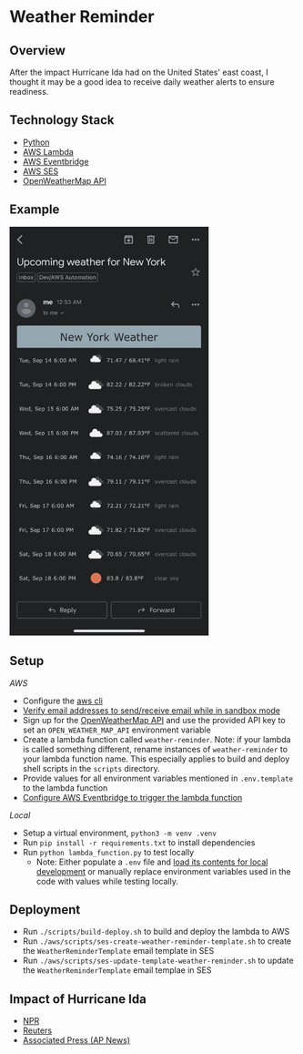 # Weather Reminder

## Overview

After the impact Hurricane Ida had on the United States' east coast, I thought it may be a good idea to receive daily weather alerts to ensure readiness.

## Technology Stack

* [Python](https://www.python.org/)
* [AWS Lambda](https://aws.amazon.com/lambda/)
* [AWS Eventbridge](https://aws.amazon.com/eventbridge/)
* [AWS SES](https://aws.amazon.com/ses/)
* [OpenWeatherMap API](https://openweathermap.org/api)

## Example

<img src="./media/2021_09_13_weather_emails.jpg" alt="Weather email example" width="350px" />

## Setup

*AWS*

* Configure the [aws cli](https://docs.aws.amazon.com/cli/latest/userguide/cli-chap-configure.html)
* [Verify email addresses to send/receive email while in sandbox mode](https://docs.aws.amazon.com/ses/latest/DeveloperGuide/verify-email-addresses.html)
* Sign up for the [OpenWeatherMap API](https://openweathermap.org/appid) and use the provided API key to set an `OPEN_WEATHER_MAP_API` environment variable
* Create a lambda function called `weather-reminder`. Note: if your lambda is called something different, rename instances of `weather-reminder` to your lambda function name. This especially applies to build and deploy shell scripts in the `scripts` directory.
* Provide values for all environment variables mentioned in `.env.template` to the lambda function
* [Configure AWS Eventbridge to trigger the lambda function](https://docs.aws.amazon.com/eventbridge/latest/userguide/eb-run-lambda-schedule.html)

*Local*

* Setup a virtual environment, `python3 -m venv .venv`
* Run `pip install -r requirements.txt` to install dependencies
* Run `python lambda_function.py` to test locally
    * Note: Either populate a `.env` file and [load its contents for local development](https://github.com/theskumar/python-dotenv) or manually replace environment variables used in the code with values while testing locally.

## Deployment

* Run `./scripts/build-deploy.sh` to build and deploy the lambda to AWS
* Run `./aws/scripts/ses-create-weather-reminder-template.sh` to create the `WeatherReminderTemplate` email template in SES
* Run `./aws/scripts/ses-update-template-weather-reminder.sh` to update the `WeatherReminderTemplate` email templae in SES

## Impact of Hurricane Ida

* [NPR](https://www.npr.org/2021/09/13/1036665971/two-weeks-after-hurricane-ida-tens-of-thousands-in-louisiana-are-still-without-p)
* [Reuters](https://www.reuters.com/world/us/new-york-city-mayor-declares-state-emergency-after-record-breaking-rain-2021-09-02/)
* [Associated Press (AP News)](https://apnews.com/article/northeast-us-new-york-new-jersey-weather-60327279197e14b9d17632ea0818f51c)